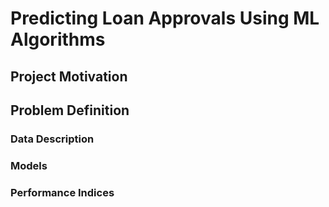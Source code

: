 # Predicting Loan Approvals Using ML Algorithms


## Project Motivation





## Problem Definition
### Data Description



### Models
### Performance Indices


